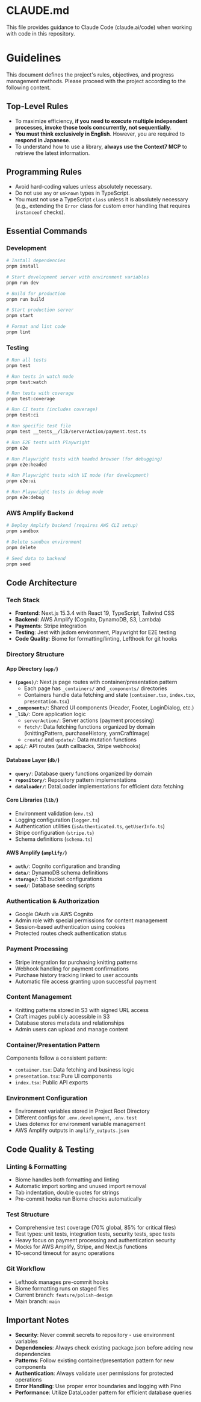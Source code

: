 # CLAUDE.md

This file provides guidance to Claude Code (claude.ai/code) when working with code in this repository.

# Guidelines

This document defines the project's rules, objectives, and progress management methods. Please proceed with the project according to the following content.

## Top-Level Rules

- To maximize efficiency, **if you need to execute multiple independent processes, invoke those tools concurrently, not sequentially**.
- **You must think exclusively in English**. However, you are required to **respond in Japanese**.
- To understand how to use a library, **always use the Context7 MCP** to retrieve the latest information.

## Programming Rules

- Avoid hard-coding values unless absolutely necessary.
- Do not use `any` or `unknown` types in TypeScript.
- You must not use a TypeScript `class` unless it is absolutely necessary (e.g., extending the `Error` class for custom error handling that requires `instanceof` checks).

## Essential Commands

### Development
```bash
# Install dependencies
pnpm install

# Start development server with environment variables
pnpm run dev

# Build for production
pnpm run build

# Start production server
pnpm start

# Format and lint code
pnpm lint
```

### Testing
```bash
# Run all tests
pnpm test

# Run tests in watch mode
pnpm test:watch

# Run tests with coverage
pnpm test:coverage

# Run CI tests (includes coverage)
pnpm test:ci

# Run specific test file
pnpm test __tests__/lib/serverAction/payment.test.ts

# Run E2E tests with Playwright
pnpm e2e

# Run Playwright tests with headed browser (for debugging)
pnpm e2e:headed

# Run Playwright tests with UI mode (for development)
pnpm e2e:ui

# Run Playwright tests in debug mode
pnpm e2e:debug
```

### AWS Amplify Backend
```bash
# Deploy Amplify backend (requires AWS CLI setup)
pnpm sandbox

# Delete sandbox environment
pnpm delete

# Seed data to backend
pnpm seed
```

## Code Architecture

### Tech Stack
- **Frontend**: Next.js 15.3.4 with React 19, TypeScript, Tailwind CSS
- **Backend**: AWS Amplify (Cognito, DynamoDB, S3, Lambda)
- **Payments**: Stripe integration
- **Testing**: Jest with jsdom environment, Playwright for E2E testing
- **Code Quality**: Biome for formatting/linting, Lefthook for git hooks

### Directory Structure

#### App Directory (`app/`)
- **`(pages)/`**: Next.js page routes with container/presentation pattern
  - Each page has `_containers/` and `_components/` directories
  - Containers handle data fetching and state (`container.tsx`, `index.tsx`, `presentation.tsx`)
- **`_components/`**: Shared UI components (Header, Footer, LoginDialog, etc.)
- **`_lib/`**: Core application logic
  - `serverAction/`: Server actions (payment processing)
  - `fetch/`: Data fetching functions organized by domain (knittingPattern, purchaseHistory, yarnCraftImage)
  - `create/` and `update/`: Data mutation functions
- **`api/`**: API routes (auth callbacks, Stripe webhooks)

#### Database Layer (`db/`)
- **`query/`**: Database query functions organized by domain
- **`repository/`**: Repository pattern implementations
- **`dataloader/`**: DataLoader implementations for efficient data fetching

#### Core Libraries (`lib/`)
- Environment validation (`env.ts`)
- Logging configuration (`logger.ts`)
- Authentication utilities (`isAuthenticated.ts`, `getUserInfo.ts`)
- Stripe configuration (`stripe.ts`)
- Schema definitions (`schema.ts`)

#### AWS Amplify (`amplify/`)
- **`auth/`**: Cognito configuration and branding
- **`data/`**: DynamoDB schema definitions
- **`storage/`**: S3 bucket configurations
- **`seed/`**: Database seeding scripts

### Authentication & Authorization
- Google OAuth via AWS Cognito
- Admin role with special permissions for content management
- Session-based authentication using cookies
- Protected routes check authentication status

### Payment Processing
- Stripe integration for purchasing knitting patterns
- Webhook handling for payment confirmations
- Purchase history tracking linked to user accounts
- Automatic file access granting upon successful payment

### Content Management
- Knitting patterns stored in S3 with signed URL access
- Craft images publicly accessible in S3
- Database stores metadata and relationships
- Admin users can upload and manage content

### Container/Presentation Pattern
Components follow a consistent pattern:
- `container.tsx`: Data fetching and business logic
- `presentation.tsx`: Pure UI components
- `index.tsx`: Public API exports

### Environment Configuration
- Environment variables stored in Project Root Directory
- Different configs for `.env.development`, `.env.test`
- Uses dotenvx for environment variable management
- AWS Amplify outputs in `amplify_outputs.json`

## Code Quality & Testing

### Linting & Formatting
- Biome handles both formatting and linting
- Automatic import sorting and unused import removal
- Tab indentation, double quotes for strings
- Pre-commit hooks run Biome checks automatically

### Test Structure
- Comprehensive test coverage (70% global, 85% for critical files)
- Test types: unit tests, integration tests, security tests, spec tests
- Heavy focus on payment processing and authentication security
- Mocks for AWS Amplify, Stripe, and Next.js functions
- 10-second timeout for async operations

### Git Workflow
- Lefthook manages pre-commit hooks
- Biome formatting runs on staged files
- Current branch: `feature/polish-design`
- Main branch: `main`

## Important Notes

- **Security**: Never commit secrets to repository - use environment variables
- **Dependencies**: Always check existing package.json before adding new dependencies
- **Patterns**: Follow existing container/presentation pattern for new components
- **Authentication**: Always validate user permissions for protected operations
- **Error Handling**: Use proper error boundaries and logging with Pino
- **Performance**: Utilize DataLoader pattern for efficient database queries